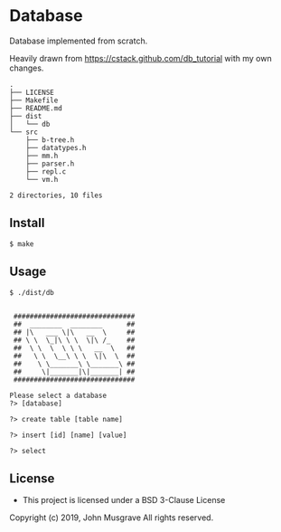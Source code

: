 # Database
Database implemented from scratch.

Heavily drawn from https://cstack.github.com/db_tutorial with my own changes.

```
.
├── LICENSE
├── Makefile
├── README.md
├── dist
│   └── db
└── src
    ├── b-tree.h
    ├── datatypes.h
    ├── mm.h
    ├── parser.h
    ├── repl.c
    └── vm.h

2 directories, 10 files
```

## Install
```
$ make
```

## Usage

```
$ ./dist/db 


 ############################## 
 ##  ________  ________      ##
 ## |\   ___ \|\   __  \     ##
 ## \ \  \_|\ \ \  \|\ /_    ##
 ##  \ \  \  \ \ \   __  \   ##
 ##   \ \  \__\ \ \  \|\  \  ##
 ##    \ \_______\ \_______\ ##
 ##     \|_______|\|_______| ##
 ##############################

Please select a database
?> [database]

?> create table [table name]

?> insert [id] [name] [value]

?> select
```

## License
 * This project is licensed under a BSD 3-Clause License

Copyright (c) 2019, John Musgrave All rights reserved.

